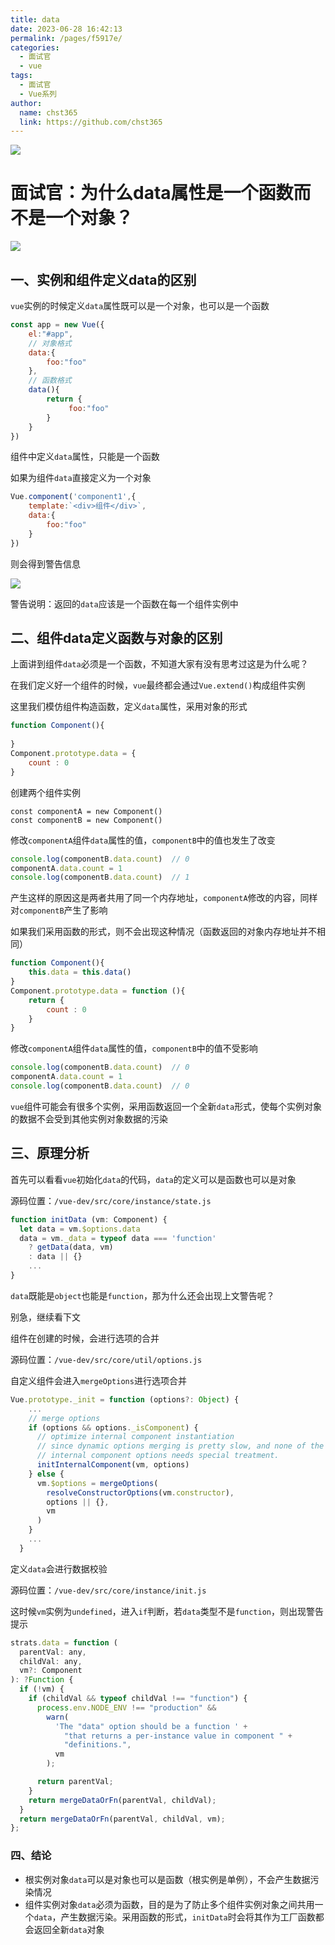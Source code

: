 ```yaml
---
title: data
date: 2023-06-28 16:42:13
permalink: /pages/f5917e/
categories: 
  - 面试官
  - vue
tags: 
  - 面试官
  - Vue系列
author: 
  name: chst365
  link: https://github.com/chst365
---
```

![](https://cdn.jsdelivr.net/gh/chst365/bolgImgs/imgs/topImgs/300.jpg)
# 面试官：为什么data属性是一个函数而不是一个对象？


 ![](https://static.vue-js.com/83e51560-3acc-11eb-85f6-6fac77c0c9b3.png)


## 一、实例和组件定义data的区别

`vue`实例的时候定义`data`属性既可以是一个对象，也可以是一个函数

```js
const app = new Vue({
    el:"#app",
    // 对象格式
    data:{
        foo:"foo"
    },
    // 函数格式
    data(){
        return {
             foo:"foo"
        }
    }
})
```

组件中定义`data`属性，只能是一个函数

如果为组件`data`直接定义为一个对象

```js
Vue.component('component1',{
    template:`<div>组件</div>`,
    data:{
        foo:"foo"
    }
})
```

则会得到警告信息


 ![](https://static.vue-js.com/8e6fc0c0-3acc-11eb-ab90-d9ae814b240d.png)


警告说明：返回的`data`应该是一个函数在每一个组件实例中

## 二、组件data定义函数与对象的区别

上面讲到组件`data`必须是一个函数，不知道大家有没有思考过这是为什么呢？

在我们定义好一个组件的时候，`vue`最终都会通过`Vue.extend()`构成组件实例

这里我们模仿组件构造函数，定义`data`属性，采用对象的形式

```js
function Component(){
 
}
Component.prototype.data = {
	count : 0
}
```

创建两个组件实例

```
const componentA = new Component()
const componentB = new Component()
```

修改`componentA`组件`data`属性的值，`componentB`中的值也发生了改变

```js
console.log(componentB.data.count)  // 0
componentA.data.count = 1
console.log(componentB.data.count)  // 1
```

产生这样的原因这是两者共用了同一个内存地址，`componentA`修改的内容，同样对`componentB`产生了影响

如果我们采用函数的形式，则不会出现这种情况（函数返回的对象内存地址并不相同）

```js
function Component(){
	this.data = this.data()
}
Component.prototype.data = function (){
    return {
   		count : 0
    }
}
```

修改`componentA`组件`data`属性的值，`componentB`中的值不受影响

```js
console.log(componentB.data.count)  // 0
componentA.data.count = 1
console.log(componentB.data.count)  // 0
```

`vue`组件可能会有很多个实例，采用函数返回一个全新`data`形式，使每个实例对象的数据不会受到其他实例对象数据的污染

## 三、原理分析

首先可以看看`vue`初始化`data`的代码，`data`的定义可以是函数也可以是对象

源码位置：`/vue-dev/src/core/instance/state.js`

```js
function initData (vm: Component) {
  let data = vm.$options.data
  data = vm._data = typeof data === 'function'
    ? getData(data, vm)
    : data || {}
    ...
}
```
`data`既能是`object`也能是`function`，那为什么还会出现上文警告呢？

别急，继续看下文

组件在创建的时候，会进行选项的合并

源码位置：`/vue-dev/src/core/util/options.js`

自定义组件会进入`mergeOptions`进行选项合并

```js
Vue.prototype._init = function (options?: Object) {
    ...
    // merge options
    if (options && options._isComponent) {
      // optimize internal component instantiation
      // since dynamic options merging is pretty slow, and none of the
      // internal component options needs special treatment.
      initInternalComponent(vm, options)
    } else {
      vm.$options = mergeOptions(
        resolveConstructorOptions(vm.constructor),
        options || {},
        vm
      )
    }
    ...
  }
```

定义`data`会进行数据校验

源码位置：`/vue-dev/src/core/instance/init.js`

这时候`vm`实例为`undefined`，进入`if`判断，若`data`类型不是`function`，则出现警告提示

```js
strats.data = function (
  parentVal: any,
  childVal: any,
  vm?: Component
): ?Function {
  if (!vm) {
    if (childVal && typeof childVal !== "function") {
      process.env.NODE_ENV !== "production" &&
        warn(
          'The "data" option should be a function ' +
            "that returns a per-instance value in component " +
            "definitions.",
          vm
        );

      return parentVal;
    }
    return mergeDataOrFn(parentVal, childVal);
  }
  return mergeDataOrFn(parentVal, childVal, vm);
};
```

### 四、结论

- 根实例对象`data`可以是对象也可以是函数（根实例是单例），不会产生数据污染情况
- 组件实例对象`data`必须为函数，目的是为了防止多个组件实例对象之间共用一个`data`，产生数据污染。采用函数的形式，`initData`时会将其作为工厂函数都会返回全新`data`对象